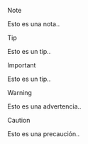 >[!NOTE]
>Esto es una nota..

>[!TIP]
>Esto es un tip..

>[!IMPORTANT]
>Esto es un tip..

>[!WARNING]
>Esto es una advertencia..

>[!CAUTION]
>Esto es una precaución..
